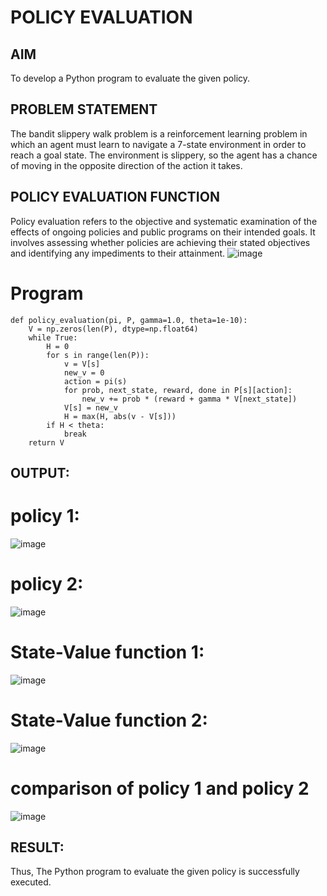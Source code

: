 # POLICY EVALUATION

## AIM
To develop a Python program to evaluate the given policy.

## PROBLEM STATEMENT
The bandit slippery walk problem is a reinforcement learning problem in which an agent must learn to navigate a 7-state environment in order to reach a goal state. The environment is slippery, so the agent has a chance of moving in the opposite direction of the action it takes.
## POLICY EVALUATION FUNCTION
Policy evaluation refers to the objective and systematic examination of the effects of ongoing policies and public programs on their intended goals. It involves assessing whether policies are achieving their stated objectives and identifying any impediments to their attainment.
![image](https://github.com/user-attachments/assets/a895dad5-6784-4ec0-8da0-b3f254ef59d6)
# Program
```
def policy_evaluation(pi, P, gamma=1.0, theta=1e-10):
    V = np.zeros(len(P), dtype=np.float64)
    while True:
        H = 0
        for s in range(len(P)):
            v = V[s]
            new_v = 0
            action = pi(s)
            for prob, next_state, reward, done in P[s][action]:
                new_v += prob * (reward + gamma * V[next_state])
            V[s] = new_v
            H = max(H, abs(v - V[s]))
        if H < theta:
            break
    return V
```

## OUTPUT:
# policy 1:
![image](https://github.com/user-attachments/assets/4b4d2c10-c0b3-4a28-9daf-436aa4119645)
# policy 2:
![image](https://github.com/user-attachments/assets/ce30dd5c-4225-4675-b925-a504317f643d)
# State-Value function 1:
![image](https://github.com/user-attachments/assets/ba311968-0918-46c5-a9f6-aead23791579) 
# State-Value function 2:
 ![image](https://github.com/user-attachments/assets/4607dfd5-b1a8-46e8-a5a3-1f67b7bfc17d)
# comparison of policy 1 and policy 2
![image](https://github.com/user-attachments/assets/59dd0489-f143-4251-ac7a-38146b0e80a6)

## RESULT:
Thus, The Python program to evaluate the given policy is successfully executed.
